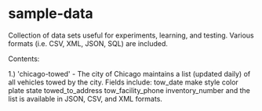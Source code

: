# sample-data
Collection of data sets useful for experiments, learning, and testing.  Various formats (i.e. CSV, XML, JSON, SQL) are included.

Contents:

1.) 'chicago-towed' - The city of Chicago maintains a list (updated daily) of all vehicles towed by the city.  Fields include:
    tow_date
    make
    style
    color
    plate
    state
    towed_to_address
    tow_facility_phone
    inventory_number
and the list is available in JSON, CSV, and XML formats.
  
